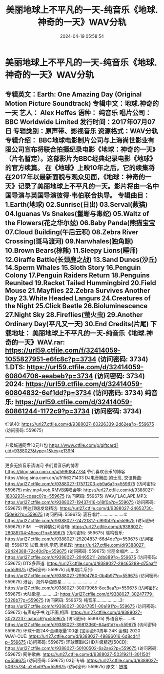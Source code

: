 ﻿---
title: 美丽地球上不平凡的一天-纯音乐《地球.神奇的一天》WAV分轨
date: 2024-04-19 05:58:54
categories: 古典音乐、新世纪、纯音雅乐
tags: 纯音雅乐
---
# 美丽地球上不平凡的一天-纯音乐《地球.神奇的一天》WAV分轨

专辑英文：Earth: One Amazing Day (Original
Motion Picture Soundtrack)
专辑中文：地球.神奇的一天
艺人：
Alex
Heffes
语种：
纯音乐
唱片公司：BBC Worldwide Limited
发行时间：2017年07月07日
专辑类别：原声带、影视音乐
资源格式：WAV分轨
专辑介绍：
BBC地球电影制片公司与上海尚世影业有限公司宣布将联合拍摄纪录电影《地球：神奇的一天》（片名暂定）。这部影片为BBC经典纪录电影《地球》的官方续篇。
在《地球》上映10年之后，它的续集将在2017年以最新面貌与观众见面，《地球：神奇的一天》记录了美丽地球上不平凡的一天。影片将由一名中国导演与英国导演彼得·韦伯联合执导。
专辑曲目：
1.Earth(地球)
02.Sunrise(日出)
03.Serval(薮猫)
04.Iguanas Vs Snakes(鬣蜥与毒蛇)
05.Waltz of the Flowers(花之华尔兹)
06.Baby Panda(熊猫宝宝
07.Cloud Building(午后云积)
08.Zebra River Crossing(斑马渡河)
09.Narwhales(独角鲸)
10.Brown Bears(棕熊)
11.Sleepy Lions(睡师)
12.Giraffe Battle(长颈鹿之战)
13.Sand Dunes(沙丘)
14.Sperm Whales
15.Sloth Story
16.Penguin Colony
17.Penguin Raiders Return
18.Penguins Reunited
19.Racket Tailed Hummingbird
20.Field Mouse
21.Mayflies
22.Zebra Survives Another Day
23.White Headed Langurs
24.Creatures of the Night
25.Click Beetle
26.Bioluminescence
27.Night Sky
28.Fireflies(萤火虫)
29.Another Ordinary Day(平凡又一天)
30.End Credits(片尾)
下载地址：
美丽地球上不平凡的一天-纯音乐《地球.神奇的一天》WAV.rar: https://url59.ctfile.com/f/32414059-1055827951-e6fc8c?p=3734
(访问密码: 3734)
1.DTS: https://url59.ctfile.com/d/32414059-60804706-aeabeb?p=3734
(访问密码: 3734)
2024: https://url59.ctfile.com/d/32414059-60804832-6ef1dd?p=3734
(访问密码: 3734)
纯音乐: https://url59.ctfile.com/d/32414059-60861244-1172c9?p=3734
(访问密码: 3734)
-----------------------------------------------------------------------------------------
红馆40: https://url27.ctfile.com/d/9388027-60226339-2d62ea?p=559675
(访问密码: 559675)
*****************************************************
升级城通网盘10元红包 https://www.ctfile.com/p/giftcard?uid=9388027&type=1&key=e139f4
**************************
更多无损音乐请访问
爷们爱音乐的博客
https://blog.sina.com.cn/u/5980847734
爷们喜欢音乐的博客https://blog.sina.com.cn/u/5156271433
DJ电音舞曲,的士高, 交谊舞曲: https://url27.ctfile.com/d/9388027-17571203-eb9a6a?p=559675
(访问密码: 559675)
mkv,mp4,vob,RMVB演唱会等: https://url27.ctfile.com/d/9388027-18082931-cdeac0?p=559675
(访问密码: 559675)
WAV,FLAC,APE,MP3: https://url27.ctfile.com/d/9388027-19437416-b18f0a?p=559675
(访问密码: 559675)
明达顶级发烧精选: https://url27.ctfile.com/d/9388027-24653730-f50e92?p=559675
(访问密码: 559675)
滚石唱片...................4: https://url27.ctfile.com/d/9388027-24721817-c99fb0?p=559675
(访问密码: 559675)
FIM　一听钟情公司合辑: https://url27.ctfile.com/d/9388027-28089704-45eecf?p=559675
(访问密码: 559675)
瑞鸣音乐: https://url27.ctfile.com/d/9388027-29204837-66d4de?p=559675
(访问密码: 559675)
试音.发烧.示范.煲机碟: https://url27.ctfile.com/d/9388027-29424388-72c40d?p=559675
(访问密码: 559675)
宝丽金唱片......5: https://url27.ctfile.com/d/9388027-29465211-2db889?p=559675
(访问密码: 559675)
DTS多声道: https://url27.ctfile.com/d/9388027-29465289-d75aaf?p=559675
(访问密码: 559675)
雨果唱片系列: https://url27.ctfile.com/d/9388027-29904760-0b4b97?p=559675
(访问密码: 559675)
港台，海外华语歌星............................: https://url27.ctfile.com/d/9388027-30073965-8ec8aa?p=559675
(访问密码: 559675)
大陆歌星............2: https://url27.ctfile.com/d/9388027-30247779-5328b7?p=559675
(访问密码: 559675)
纯音乐...................3: https://url27.ctfile.com/d/9388027-30247851-00a191?p=559675
(访问密码: 559675)
有声电子书,连环画,相声: https://url27.ctfile.com/d/9388027-30732237-aabcc6?p=559675
(访问密码: 559675)
外语音乐.......6: https://url27.ctfile.com/d/9388027-39813360-64a61d?p=559675
(访问密码: 559675)
环球十款24K-金碟限量100张 [宝丽金50周年 24K 金碟] 2020 WAV+CUE: https://url27.ctfile.com/d/9388027-49896016-6d8cd4?p=559675
(访问密码: 559675)
环球萃取K2HD升级精选[50CD]: https://url27.ctfile.com/d/9388027-50100502-6a2ae2?p=559675
(访问密码: 559675)
网络歌曲: https://url27.ctfile.com/d/9388027-50319211-301150?p=559675
(访问密码: 559675)
03新专辑: https://url27.ctfile.com/d/9388027-50675734-a2ebd9?p=559675
(访问密码: 559675)
原文：[链接](https://blog.sina.com.cn/s/blog_1647c7e7601031581.html)